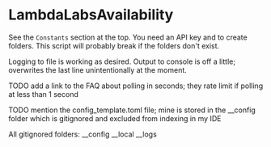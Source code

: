 # LambdaLabsAvailability

See the `Constants` section at the top. You need an API key and to create folders. This script will probably break if the folders don't exist.

Logging to file is working as desired. Output to console is off a little; overwrites the last line unintentionally at the moment.

TODO add a link to the FAQ about polling
in seconds; they rate limit if polling at less than 1 second

TODO mention the config_template.toml file; mine is stored in the __config folder which is gitignored and excluded from indexing in my IDE

All gitignored folders:
__config
__local
__logs
